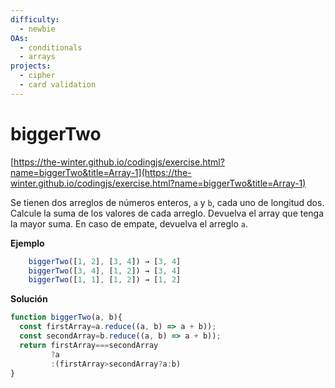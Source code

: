 ```yaml
---
difficulty:
  - newbie
OAs:
  - conditionals
  - arrays
projects:
  - cipher
  - card validation
---
```


# biggerTwo

[https://the-winter.github.io/codingjs/exercise.html?name=biggerTwo&title=Array-1](https://the-winter.github.io/codingjs/exercise.html?name=biggerTwo&title=Array-1)

Se tienen dos arreglos de números enteros, `a` y `b`, cada uno de longitud dos.
Calcule la suma de los valores de cada arreglo. Devuelva el array que tenga la
mayor suma. En caso de empate, devuelva el arreglo `a`.

__Ejemplo__

```js
    biggerTwo([1, 2], [3, 4]) → [3, 4]
    biggerTwo([3, 4], [1, 2]) → [3, 4]
    biggerTwo([1, 1], [1, 2]) → [1, 2]
```
__Solución__
```js
function biggerTwo(a, b){
  const firstArray=a.reduce((a, b) => a + b));
  const secondArray=b.reduce((a, b) => a + b));
  return firstArray===secondArray
         ?a
         :(firstArray>secondArray?a:b)
}
```
